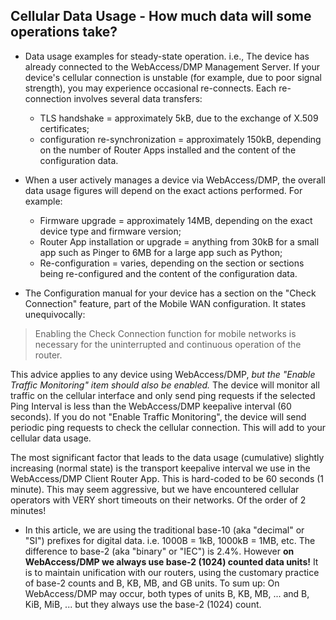 
## Cellular Data Usage - How much data will some operations take?

- Data usage examples for steady-state operation. i.e., The device has already connected to the WebAccess/DMP Management Server.
  If your device's cellular connection is unstable (for example, due to poor signal strength), you may experience occasional re-connects.
  Each re-connection involves several data transfers:

  - TLS handshake = approximately 5kB, due to the exchange of X.509 certificates;
  - configuration re-synchronization = approximately 150kB, depending on the number of Router Apps installed and the content of the configuration data.

- When a user actively manages a device via WebAccess/DMP, the overall data usage figures will depend on the exact actions performed.
  For example:

  - Firmware upgrade = approximately 14MB, depending on the exact device type and firmware version;
  - Router App installation or upgrade = anything from 30kB for a small app such as Pinger to 6MB for a large app such as Python;
  - Re-configuration = varies, depending on the section or sections being re-configured and the content of the configuration data.

- The Configuration manual for your device has a section on the "Check Connection" feature, part of the Mobile WAN configuration.
  It states unequivocally:

> Enabling the Check Connection function for mobile networks is necessary for the uninterrupted and continuous operation of the router.

This advice applies to any device using WebAccess/DMP, _but the "Enable Traffic Monitoring" item should also be enabled._
The device will monitor all traffic on the cellular interface and only send ping requests if the selected Ping Interval is less than the WebAccess/DMP keepalive interval (60 seconds).
If you do not "Enable Traffic Monitoring", the device will send periodic ping requests to check the cellular connection. This will add to your cellular data usage.

The most significant factor that leads to the data usage (cumulative) slightly increasing (normal state) is the transport keepalive interval we use in the WebAccess/DMP Client Router App.
This is hard-coded to be 60 seconds (1 minute). This may seem aggressive, but we have encountered cellular operators with VERY short timeouts on their networks. Of the order of 2 minutes!

- In this article, we are using the traditional base-10 (aka "decimal" or "SI") prefixes for digital data. i.e. 1000B = 1kB, 1000kB = 1MB, etc. The difference to base-2 (aka "binary" or "IEC") is 2.4%. However **on WebAccess/DMP we always use base-2 (1024) counted data units!** It is to maintain unification with our routers, using the customary practice of base-2 counts and B, KB, MB, and GB units. To sum up: On WebAccess/DMP may occur, both types of units B, KB, MB, ... and B, KiB, MiB, ... but they always use the base-2 (1024) count.
